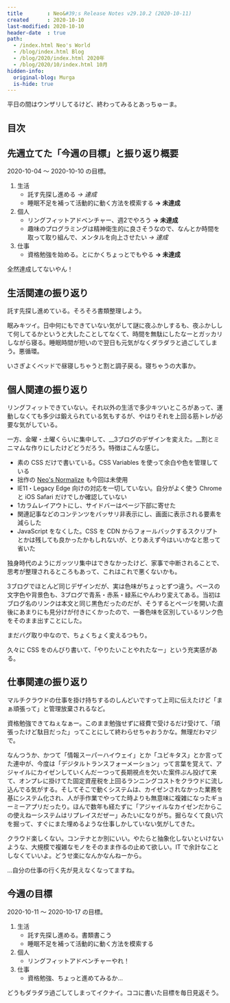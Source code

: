 ```yaml
---
title        : Neo&#39;s Release Notes v29.10.2 (2020-10-11)
created      : 2020-10-10
last-modified: 2020-10-10
header-date  : true
path:
  - /index.html Neo's World
  - /blog/index.html Blog
  - /blog/2020/index.html 2020年
  - /blog/2020/10/index.html 10月
hidden-info:
  original-blog: Murga
  is-hide: true
---
```


平日の間はウンザリしてるけど、終わってみるとあっちゅーま。

## 目次

## 先週立てた「今週の目標」と振り返り概要

2020-10-04 ～ 2020-10-10 の目標。

1. 生活
    - 託す先探し進める _→ 達成_
    - 睡眠不足を補って活動的に動く方法を模索する __→ 未達成__
2. 個人
    - リングフィットアドベンチャー、週2でやろう __→ 未達成__
    - 趣味のプログラミングは精神衛生的に良さそうなので、なんとか時間を取って取り組んで、メンタルを向上させたい _→ 達成_
3. 仕事
    - 資格勉強を始める。とにかくちょっとでもやる __→ 未達成__

全然達成してないやん！

## 生活関連の振り返り

託す先探し進めている。そろそろ書類整理しよう。

眠みキツイ。日中何にもできていない気がして謎に夜ふかしするも、夜ふかしして何してるかというと大したことしてなくて、時間を無駄にしたなーとガッカリしながら寝る。睡眠時間が短いので翌日も元気がなくダラダラと過ごしてしまう。悪循環。

いさぎよくベッドで昼寝しちゃうと割と調子戻る。寝ちゃうの大事か。

## 個人関連の振り返り

リングフィットできていない。それ以外の生活で多少キツいところがあって、運動しなくても多少は鍛えられている気もするが、やはりそれを上回る筋トレが必要な気がしている。

一方、金曜・土曜くらいに集中して、__3ブログのデザインを変えた。__割とミニマムな作りにしたけどどうだろう。特徴はこんな感じ。

- 素の CSS だけで書いている。CSS Variables を使って余白や色を管理している
- 拙作の [Neo's Normalize](https://neos21.github.io/neos-normalize/) も今回は未使用
- IE11・Legacy Edge 向けの対応を一切していない。自分がよく使う Chrome と iOS Safari だけでしか確認していない
- 1カラムレイアウトにし、サイドバーはページ下部に寄せた
- 関連記事などのコンテンツをバッサリ非表示にし、画面に表示される要素を減らした
- JavaScript をなくした。CSS を CDN からフォールバックするスクリプトとかは残しても良かったかもしれないが、とりあえず今はいいかなと思って省いた

独身時代のようにガッツリ集中はできなかったけど、家事で中断されることで、思考が整理されるところもあって、これはこれで悪くないかも。

3ブログでほとんど同じデザインだが、実は色味がちょっとずつ違う。ベースの文字色や背景色も、3ブログで青系・赤系・緑系にやんわり変えてある。当初はブログ名のリンクは本文と同じ黒色だったのだが、そうするとページを開いた直後にあまりにも見分けが付きにくかったので、一番色味を区別しているリンク色をそのまま出すことにした。

まだバグ取り中なので、ちょくちょく変えるつもり。

久々に CSS をのんびり書いて、「やりたいことやれたなー」という充実感がある。

## 仕事関連の振り返り

マルチクラウドの仕事を掛け持ちするのしんどいですって上司に伝えたけど「まぁ頑張って」と管理放棄されるなど。

資格勉強できてねぇなぁー。このまま勉強せずに経費で受けるだけ受けて、「頑張ったけど駄目だった」ってことにして終わらせちゃおうかな。無理だわマジで。

なんつうか、かつて「情報スーパーハイウェイ」とか「ユビキタス」とか言ってた連中が、今度は「デジタルトランスフォーメーション」って言葉を覚えて、アジャイルにカイゼンしていくんだーつって長期視点を欠いた案件ぶん投げて来て、オンプレに掛けてた固定資産税を上回るランニングコストをクラウドに流し込んでる気がする。そしてそこで動くシステムは、カイゼンされなかった業務を基にシステム化され、人が手作業でやってた時よりも無意味に複雑になったギョーミーアプリだったり。ほんで数年も経たずに「アジャイルなカイゼンだからこの使えねーシステムはリプレイスだぜー」みたいになりがち。掘らなくて良い穴を掘って、すぐにまた埋めるような仕事しかしていない気がしてきた。

クラウド楽しくない。コンテナとか別にいい。やたらと抽象化しないといけないような、大規模で複雑なモノをそのまま作るの止めて欲しい。IT で余計なことしなくていいよ。どうせ楽になんかなんねーから。

…自分の仕事の行く先が見えなくなってますね。

## 今週の目標

2020-10-11 〜 2020-10-17 の目標。

1. 生活
    - 託す先探し進める。書類書こう
    - 睡眠不足を補って活動的に動く方法を模索する
2. 個人
    - リングフィットアドベンチャーやれ！
3. 仕事
    - 資格勉強、ちょっと進めてみるか…

どうもダラダラ過ごしてしまってイクナイ。ココに書いた目標を毎日見返そう。
